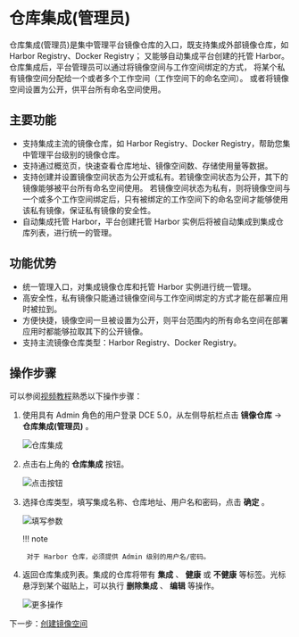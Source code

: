 # 仓库集成(管理员)

仓库集成(管理员)是集中管理平台镜像仓库的入口，既支持集成外部镜像仓库，如 Harbor Registry、Docker Registry；
又能够自动集成平台创建的托管 Harbor。仓库集成后，平台管理员可以通过将镜像空间与工作空间绑定的方式，
将某个私有镜像空间分配给一个或者多个工作空间（工作空间下的命名空间）。
或者将镜像空间设置为公开，供平台所有命名空间使用。

## 主要功能

- 支持集成主流的镜像仓库，如 Harbor Registry、Docker Registry，帮助您集中管理平台级别的镜像仓库。
- 支持通过概览页，快速查看仓库地址、镜像空间数、存储使用量等数据。
- 支持创建并设置镜像空间状态为公开或私有。若镜像空间状态为公开，其下的镜像能够被平台所有命名空间使用。
  若镜像空间状态为私有，则将镜像空间与一个或多个工作空间绑定后，只有被绑定的工作空间下的命名空间才能够使用该私有镜像，保证私有镜像的安全性。
- 自动集成托管 Harbor，平台创建托管 Harbor 实例后将被自动集成到集成仓库列表，进行统一的管理。

## 功能优势

- 统一管理入口，对集成镜像仓库和托管 Harbor 实例进行统一管理。
- 高安全性，私有镜像只能通过镜像空间与工作空间绑定的方式才能在部署应用时被拉到。
- 方便快捷，镜像空间一旦被设置为公开，则平台范围内的所有命名空间在部署应用时都能够拉取其下的公开镜像。
- 支持主流镜像仓库类型：Harbor Registry、Docker Registry。

## 操作步骤

可以参阅[视频教程](../../videos/kangaroo.md#_3)熟悉以下操作步骤：

1. 使用具有 Admin 角色的用户登录 DCE 5.0，从左侧导航栏点击 __镜像仓库__ -> __仓库集成(管理员)__ 。

    ![仓库集成](https://docs.daocloud.io/daocloud-docs-images/docs/zh/docs/kangaroo/images/integrated01.png)

1. 点击右上角的 __仓库集成__ 按钮。

    ![点击按钮](https://docs.daocloud.io/daocloud-docs-images/docs/kangaroo/images/integrated02.png)

1. 选择仓库类型，填写集成名称、仓库地址、用户名和密码，点击 __确定__ 。

    ![填写参数](https://docs.daocloud.io/daocloud-docs-images/docs/kangaroo/images/integrated03.png)

    !!! note

        对于 Harbor 仓库，必须提供 Admin 级别的用户名/密码。

1. 返回仓库集成列表。集成的仓库将带有 __集成__ 、 __健康__ 或 __不健康__ 等标签。光标悬浮到某个磁贴上，可以执行 __删除集成__ 、 __编辑__ 等操作。

    ![更多操作](https://docs.daocloud.io/daocloud-docs-images/docs/kangaroo/images/integrated04.png)

下一步：[创建镜像空间](registry-space.md)
